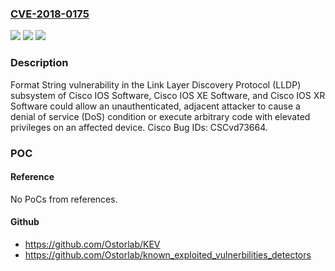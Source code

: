 ### [CVE-2018-0175](https://cve.mitre.org/cgi-bin/cvename.cgi?name=CVE-2018-0175)
![](https://img.shields.io/static/v1?label=Product&message=Cisco%20IOS%2C%20IOS%20XE%2C%20and%20IOS%20XR&color=blue)
![](https://img.shields.io/static/v1?label=Version&message=Cisco%20IOS%2C%20IOS%20XE%2C%20and%20IOS%20XR%20&color=brightgreen)
![](https://img.shields.io/static/v1?label=Vulnerability&message=CWE-119&color=brightgreen)

### Description

Format String vulnerability in the Link Layer Discovery Protocol (LLDP) subsystem of Cisco IOS Software, Cisco IOS XE Software, and Cisco IOS XR Software could allow an unauthenticated, adjacent attacker to cause a denial of service (DoS) condition or execute arbitrary code with elevated privileges on an affected device. Cisco Bug IDs: CSCvd73664.

### POC

#### Reference
No PoCs from references.

#### Github
- https://github.com/Ostorlab/KEV
- https://github.com/Ostorlab/known_exploited_vulnerbilities_detectors

